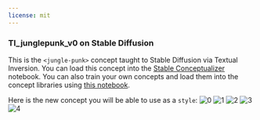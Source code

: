 ```yaml
---
license: mit
---
```

### TI_junglepunk_v0 on Stable Diffusion
This is the `<jungle-punk>` concept taught to Stable Diffusion via Textual Inversion. You can load this concept into the [Stable Conceptualizer](https://colab.research.google.com/github/huggingface/notebooks/blob/main/diffusers/stable_conceptualizer_inference.ipynb) notebook. You can also train your own concepts and load them into the concept libraries using [this notebook](https://colab.research.google.com/github/huggingface/notebooks/blob/main/diffusers/sd_textual_inversion_training.ipynb).

Here is the new concept you will be able to use as a `style`:
![<jungle-punk> 0](https://huggingface.co/sd-concepts-library/ti-junglepunk-v0/resolve/main/concept_images/4.jpeg)
![<jungle-punk> 1](https://huggingface.co/sd-concepts-library/ti-junglepunk-v0/resolve/main/concept_images/1.jpeg)
![<jungle-punk> 2](https://huggingface.co/sd-concepts-library/ti-junglepunk-v0/resolve/main/concept_images/2.jpeg)
![<jungle-punk> 3](https://huggingface.co/sd-concepts-library/ti-junglepunk-v0/resolve/main/concept_images/3.jpeg)
![<jungle-punk> 4](https://huggingface.co/sd-concepts-library/ti-junglepunk-v0/resolve/main/concept_images/0.jpeg)

